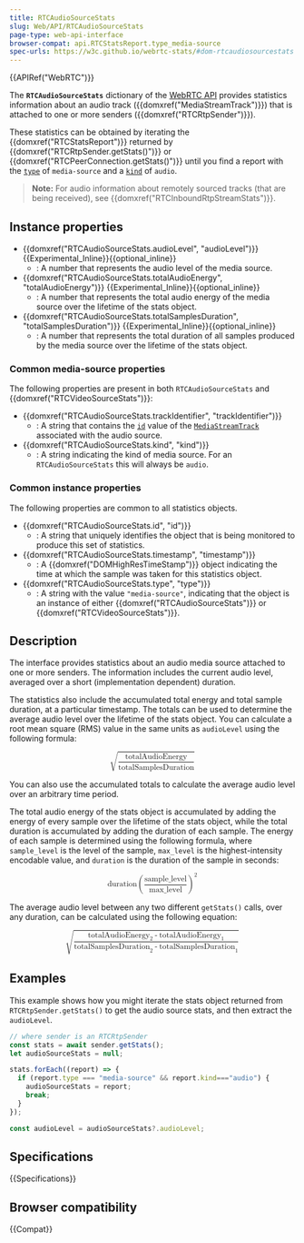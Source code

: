 ```yaml
---
title: RTCAudioSourceStats
slug: Web/API/RTCAudioSourceStats
page-type: web-api-interface
browser-compat: api.RTCStatsReport.type_media-source
spec-urls: https://w3c.github.io/webrtc-stats/#dom-rtcaudiosourcestats
---
```


{{APIRef("WebRTC")}}

The **`RTCAudioSourceStats`** dictionary of the [WebRTC API](/en-US/docs/Web/API/WebRTC_API) provides statistics information about an audio track ({{domxref("MediaStreamTrack")}}) that is attached to one or more senders ({{domxref("RTCRtpSender")}}).

These statistics can be obtained by iterating the {{domxref("RTCStatsReport")}} returned by {{domxref("RTCRtpSender.getStats()")}} or {{domxref("RTCPeerConnection.getStats()")}} until you find a report with the [`type`](#type) of `media-source` and a [`kind`](#kind) of `audio`.

> **Note:** For audio information about remotely sourced tracks (that are being received), see {{domxref("RTCInboundRtpStreamStats")}}.

## Instance properties

- {{domxref("RTCAudioSourceStats.audioLevel", "audioLevel")}} {{Experimental_Inline}}{{optional_inline}}
  - : A number that represents the audio level of the media source.
- {{domxref("RTCAudioSourceStats.totalAudioEnergy", "totalAudioEnergy")}} {{Experimental_Inline}}{{optional_inline}}
  - : A number that represents the total audio energy of the media source over the lifetime of the stats object.
- {{domxref("RTCAudioSourceStats.totalSamplesDuration", "totalSamplesDuration")}} {{Experimental_Inline}}{{optional_inline}}
  - : A number that represents the total duration of all samples produced by the media source over the lifetime of the stats object.

### Common media-source properties

The following properties are present in both `RTCAudioSourceStats` and {{domxref("RTCVideoSourceStats")}}: <!-- RTCMediaSourceStats  -->

- {{domxref("RTCAudioSourceStats.trackIdentifier", "trackIdentifier")}}
  - : A string that contains the [`id`](/en-US/docs/Web/API/MediaStreamTrack/id) value of the [`MediaStreamTrack`](/en-US/docs/Web/API/MediaStreamTrack) associated with the audio source.
- {{domxref("RTCAudioSourceStats.kind", "kind")}}
  - : A string indicating the kind of media source. For an `RTCAudioSourceStats` this will always be `audio`.

### Common instance properties

The following properties are common to all statistics objects. <!-- RTCStats -->

- {{domxref("RTCAudioSourceStats.id", "id")}}
  - : A string that uniquely identifies the object that is being monitored to produce this set of statistics.
- {{domxref("RTCAudioSourceStats.timestamp", "timestamp")}}
  - : A {{domxref("DOMHighResTimeStamp")}} object indicating the time at which the sample was taken for this statistics object.
- {{domxref("RTCAudioSourceStats.type", "type")}}
  - : A string with the value `"media-source"`, indicating that the object is an instance of either {{domxref("RTCAudioSourceStats")}} or {{domxref("RTCVideoSourceStats")}}.

## Description

The interface provides statistics about an audio media source attached to one or more senders.
The information includes the current audio level, averaged over a short (implementation dependent) duration.

The statistics also include the accumulated total energy and total sample duration, at a particular timestamp.
The totals can be used to determine the average audio level over the lifetime of the stats object.
You can calculate a root mean square (RMS) value in the same units as `audioLevel` using the following formula:

<math display="block">
<msqrt>
  <mfrac>
    <mi>totalAudioEnergy</mi>
    <mi>totalSamplesDuration</mi>
  </mfrac>
</msqrt>
</math>

You can also use the accumulated totals to calculate the average audio level over an arbitrary time period.

The total audio energy of the stats object is accumulated by adding the energy of every sample over the lifetime of the stats object, while the total duration is accumulated by adding the duration of each sample.
The energy of each sample is determined using the following formula, where `sample_level` is the level of the sample, `max_level` is the highest-intensity encodable value, and `duration` is the duration of the sample in seconds:

<math display="block">
<mrow>
  <mi>duration</mi>
  <mo>&#x2062;</mo>
  <msup>
    <mrow>
      <mo>(</mo>
      <mfrac>
        <mi>sample_level</mi>
        <mi>max_level</mi>
      </mfrac>
      <mo>)</mo>
    </mrow>
    <mn>2</mn>
  </msup>
</mrow>
</math>

The average audio level between any two different `getStats()` calls, over any duration, can be calculated using the following equation:

<math display="block">
<msqrt>
  <mfrac>
    <mrow>
      <msub>
        <mi>totalAudioEnergy</mi>
        <mn>2</mn>
      </msub>
      <mo>-</mo>
      <msub>
        <mi>totalAudioEnergy</mi>
        <mn>1</mn>
      </msub>
    </mrow>
    <mrow>
      <msub>
        <mi>totalSamplesDuration</mi>
        <mn>2</mn>
      </msub>
      <mo>-</mo>
      <msub>
        <mi>totalSamplesDuration</mi>
        <mn>1</mn>
      </msub>
    </mrow>
  </mfrac>
</msqrt>
</math>

## Examples

This example shows how you might iterate the stats object returned from `RTCRtpSender.getStats()` to get the audio source stats, and then extract the `audioLevel`.

```js
// where sender is an RTCRtpSender
const stats = await sender.getStats();
let audioSourceStats = null;

stats.forEach((report) => {
  if (report.type === "media-source" && report.kind==="audio") {
    audioSourceStats = report;
    break;
  }
});

const audioLevel = audioSourceStats?.audioLevel;
```

## Specifications

{{Specifications}}

## Browser compatibility

{{Compat}}
